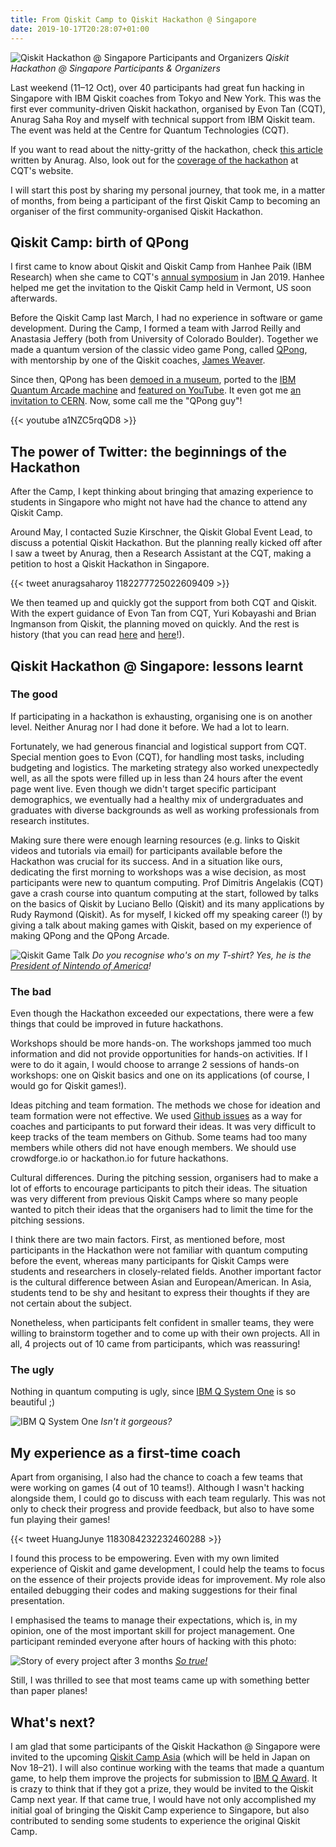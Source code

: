 ```yaml
---
title: From Qiskit Camp to Qiskit Hackathon @ Singapore
date: 2019-10-17T20:28:07+01:00
---
```


![Qiskit Hackathon @ Singapore Participants and Organizers](group_photo.jpg)
*Qiskit Hackathon @ Singapore Participants & Organizers*

Last weekend (11–12 Oct), over 40 participants had great fun hacking in Singapore with IBM Qiskit coaches from Tokyo and New York. This was the first ever community-driven Qiskit hackathon, organised by Evon Tan (CQT), Anurag Saha Roy and myself with technical support from IBM Qiskit team. The event was held at the Centre for Quantum Technologies (CQT).

If you want to read about the nitty-gritty of the hackathon, check [this article](https://medium.com/qiskit/roundup-of-qiskit-hackathon-singapore-de651921f2cd) written by Anurag. Also, look out for the [coverage of the hackathon](https://www.quantumlah.org/about/highlight/2019-10-hackathon-quantum-coding) at CQT's website.

I will start this post by sharing my personal journey, that took me, in a matter of months, from being a participant of the first Qiskit Camp to becoming an organiser of the first community-organised Qiskit Hackathon.

## Qiskit Camp: birth of QPong

I first came to know about Qiskit and Qiskit Camp from Hanhee Paik (IBM Research) when she came to CQT's [annual symposium](https://cqt11.quantumlah.org/) in Jan 2019. Hanhee helped me get the invitation to the Qiskit Camp held in Vermont, US soon afterwards.

Before the Qiskit Camp last March, I had no experience in software or game development. During the Camp, I formed a team with Jarrod Reilly and Anastasia Jeffery (both from University of Colorado Boulder). Together we made a quantum version of the classic video game Pong, called [QPong](https://github.com/HuangJunye/QPong), with mentorship by one of the Qiskit coaches, [James Weaver](https://twitter.com/JavaFXpert).

Since then, QPong has been [demoed in a museum](https://twitter.com/JavaFXpert/status/1114626404778426370), ported to the [IBM Quantum Arcade machine](https://twitter.com/HuangJunye/status/1172196396721532928) and [featured on YouTube](https://www.youtube.com/watch?v=a1NZC5rqQD8&list=PLOFEBzvs-Vvp2xg9-POLJhQwtVktlYGbY). It even got me [an invitation to CERN](https://indico.cern.ch/event/838035/). Now, some call me the "QPong guy"!

{{< youtube a1NZC5rqQD8 >}}

## The power of Twitter: the beginnings of the Hackathon

After the Camp, I kept thinking about bringing that amazing experience to students in Singapore who might not have had the chance to attend any Qiskit Camp.

Around May, I contacted Suzie Kirschner, the Qiskit Global Event Lead, to discuss a potential Qiskit
Hackathon. But the planning really kicked off after I saw a tweet by Anurag, then a Research
Assistant at the CQT, making a petition to host a Qiskit Hackathon in Singapore.

{{< tweet anuragsaharoy 1182277725022609409 >}}

We then teamed up and quickly got the support from both CQT and Qiskit. With the expert guidance of Evon Tan from CQT, Yuri Kobayashi and Brian Ingmanson from Qiskit, the planning moved on quickly. And the rest is history (that you can read [here](https://medium.com/qiskit/roundup-of-qiskit-hackathon-singapore-de651921f2cd) and [here](https://www.quantumlah.org/about/highlight/2019-10-hackathon-quantum-coding)!).

## Qiskit Hackathon @ Singapore: lessons learnt

### The good

If participating in a hackathon is exhausting, organising one is on another level. Neither Anurag nor I had done it before. We had a lot to learn.

Fortunately, we had generous financial and logistical support from CQT. Special mention goes to Evon (CQT), for handling most tasks, including budgeting and logistics. The marketing strategy also worked unexpectedly well, as all the spots were filled up in less than 24 hours after the event page went live. Even though we didn't target specific participant demographics, we eventually had a healthy mix of undergraduates and graduates with diverse backgrounds as well as working professionals from research institutes.

Making sure there were enough learning resources (e.g. links to Qiskit videos and tutorials via email) for participants available before the Hackathon was crucial for its success. And in a situation like ours, dedicating the first morning to workshops was a wise decision, as most participants were new to quantum computing. Prof Dimitris Angelakis (CQT) gave a crash course into quantum computing at the start, followed by talks on the basics of Qiskit by Luciano Bello (Qiskit) and its many applications by Rudy Raymond (Qiskit). As for myself, I kicked off my speaking career (!) by giving a talk about making games with Qiskit, based on my experience of making QPong and the QPong Arcade.

![Qiskit Game Talk](qiskit_game_talk.jpeg)
*Do you recognise who's on my T-shirt? Yes, he is the [President of Nintendo of America](https://en.wikipedia.org/wiki/Doug_Bowser)!*

### The bad

Even though the Hackathon exceeded our expectations, there were a few things that could be improved in future hackathons.

Workshops should be more hands-on. The workshops jammed too much information and did not provide opportunities for hands-on activities. If I were to do it again, I would choose to arrange 2 sessions of hands-on workshops: one on Qiskit basics and one on its applications (of course, I would go for Qiskit games!).

Ideas pitching and team formation. The methods we chose for ideation and team formation were not effective. We used [Github issues](https://github.com/qiskit-community/qiskit-hackathon-singapore-19/issues) as a way for coaches and participants to put forward their ideas. It was very difficult to keep tracks of the team members on Github. Some teams had too many members while others did not have enough members. We should use crowdforge.io or hackathon.io for future hackathons.

Cultural differences. During the pitching session, organisers had to make a lot of efforts to encourage participants to pitch their ideas. The situation was very different from previous Qiskit Camps where so many people wanted to pitch their ideas that the organisers had to limit the time for the pitching sessions.

I think there are two main factors. First, as mentioned before, most participants in the Hackathon were not familiar with quantum computing before the event, whereas many participants for Qiskit Camps were students and researchers in closely-related fields. Another important factor is the cultural difference between Asian and European/American. In Asia, students tend to be shy and hesitant to express their thoughts if they are not certain about the subject.

Nonetheless, when participants felt confident in smaller teams, they were willing to brainstorm together and to come up with their own projects. All in all, 4 projects out of 10 came from participants, which was reassuring!

### The ugly

Nothing in quantum computing is ugly, since [IBM Q System One](https://en.wikipedia.org/wiki/IBM_Q_System_One) is so beautiful ;)

![IBM Q System One](ibm_q_system_one.jpeg)
*Isn't it gorgeous?*

## My experience as a first-time coach

Apart from organising, I also had the chance to coach a few teams that were working on games (4 out of 10 teams!). Although I wasn't hacking alongside them, I could go to discuss with each team regularly. This was not only to check their progress and provide feedback, but also to have some fun playing their games!

{{< tweet HuangJunye 1183084232232460288 >}}

I found this process to be empowering. Even with my own limited experience of Qiskit and game development, I could help the teams to focus on the essence of their projects provide ideas for improvement. My role also entailed debugging their codes and making suggestions for their final presentation.

I emphasised the teams to manage their expectations, which is, in my opinion, one of the most important skill for project management. One participant reminded everyone after hours of hacking with this photo:

![Story of every project after 3 months](story-of-every-project-after-3-months.png)
*[So true!](https://me.me/i/story-of-every-project-after-3-months-initial-work-plan-8321639662484cf399ca13c20567379e)*

Still, I was thrilled to see that most teams came up with something better than paper planes!

## What's next?

I am glad that some participants of the Qiskit Hackathon @ Singapore were invited to the upcoming [Qiskit Camp Asia](https://qiskit.org/events/asia/) (which will be held in Japan on Nov 18–21). I will also continue working with the teams that made a quantum game, to help them improve the projects for submission to [IBM Q Award](https://ibmqawards.com/). It is crazy to think that if they got a prize, they would be invited to the Qiskit Camp next year. If that came true, I would have not only accomplished my initial goal of bringing the Qiskit Camp experience to Singapore, but also contributed to sending some students to experience the original Qiskit Camp.
